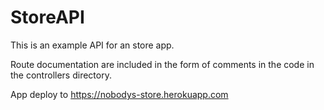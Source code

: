 # StoreAPI

This is an example API for an
store app.

Route documentation are included in the form of
comments in the code in the
controllers directory.

App deploy to https://nobodys-store.herokuapp.com
